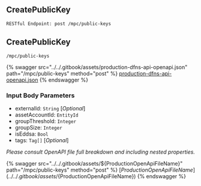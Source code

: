 
## CreatePublicKey
`RESTful Endpoint: post /mpc/public-keys`


## CreatePublicKey
`/mpc/public-keys`



{% swagger src="../../.gitbook/assets/production-dfns-api-openapi.json" path="/mpc/public-keys" method="post" %}
[production-dfns-api-openapi.json](../../.gitbook/assets/production-dfns-api-openapi.json)
{% endswagger %}



### Input Body Parameters
* externalId: `String` [_Optional_] 
* assetAccountId: `EntityId` 
* groupThreshold: `Integer` 
* groupSize: `Integer` 
* isEddsa: `Bool` 
* tags: `Tag[]` [_Optional_] 

_Please consult OpenAPI file full breakdown and including nested properties._


{% swagger src="../../.gitbook/assets/${ProductionOpenApiFileName}" path="/mpc/public-keys" method="post" %}
[${ProductionOpenApiFileName}](../../.gitbook/assets/${ProductionOpenApiFileName})
{% endswagger %}
